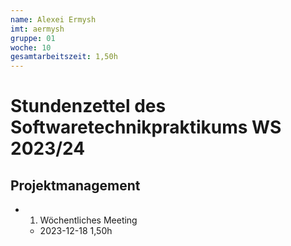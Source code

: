 ```yaml
---
name: Alexei Ermysh
imt: aermysh
gruppe: 01
woche: 10
gesamtarbeitszeit: 1,50h
---
```


# Stundenzettel des Softwaretechnikpraktikums WS 2023/24

## Projektmanagement
- 1. Wöchentliches Meeting
  - 2023-12-18 1,50h

